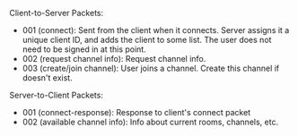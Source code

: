 Client-to-Server Packets:

 - 001 (connect): Sent from the client when it connects. Server assigns it a unique client ID, and adds the client to some list. The user does not need to be signed in at this point.
 - 002 (request channel info): Request channel info.
 - 003 (create/join channel): User joins a channel. Create this channel if doesn't exist.

Server-to-Client Packets:

 - 001 (connect-response): Response to client's connect packet
 - 002 (available channel info): Info about current rooms, channels, etc.
